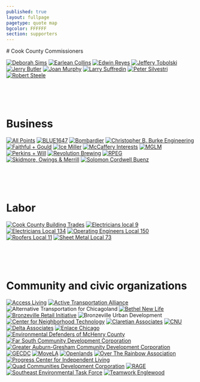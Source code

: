 ```yaml
---
published: true
layout: fullpage
pagetype: quote map
bgcolor: FFFFFF
section: supporters
---
```


<div id="supporters" class="mapstage"></div>
# Cook County Commissioners

[![Deborah Sims](img/supporters/deborah_sims_sig.jpg)](http://www.deborahsims.org/)
[![Earlean Collins](img/supporters/earlean_collins_sig.jpg)](http://www.cookcountygov.com/portal/server.pt/gateway/PTARGS_0_0_336_226_0_43/http%3B/www.cookcountygov.com/ccWeb.Leadership/LeadershipProfile.aspx?commiss_id=104)
[![Edwin Reyes](img/supporters/edwin_reyes_sig.jpg)](http://www.edwinreyes.org/)
[![Jeffery Tobolski](img/supporters/jeffery_tobolski_sig.jpg)](http://www.commissionertobolski.com/)
[![Jerry Butler](img/supporters/jerry_butler_sig.jpg)](http://www.cookcountygov.com/portal/server.pt/gateway/PTARGS_0_0_336_226_0_43/http%3B/www.cookcountygov.com/ccWeb.Leadership/LeadershipProfile.aspx?commiss_id=110)
[![Joan Murphy](img/supporters/joan_murphy_sig.jpg)](http://www.cookcountygov.com/portal/server.pt/gateway/PTARGS_0_0_336_226_0_43/http%3B/www.cookcountygov.com/ccWeb.Leadership/LeadershipProfile.aspx?commiss_id=485)
[![Larry Suffredin](img/supporters/larry_suffredin_sig.jpg)](http://www.suffredin.org/)
[![Peter Silvestri](img/supporters/peter_silvestri_sig.jpg)](http://www.petersilvestri.com/)
[![Robert Steele](img/supporters/robert_steele_sig.jpg)](http://www.robertsteele.org/)

<br><br><br>
# Business

[![All Points](img/supporters/allpoints.jpg)](http://www.allpointssecurityinc.com/)
[![BLUE1647](img/supporters/blue1647.jpg)](http://www.blue1647.com/)
[![Bombardier](img/supporters/bombardier.jpg)](http://www.bombardier.com/en/home.html)
[![Christopher B. Burke Engineering](img/supporters/burke_engineering.jpg)](http://www.cbbel.com/)
[![Faithful + Gould](img/supporters/fg_logo.JPG)](http://www.fgould.com/americas/)
[![Ice Miller](img/supporters/ice.jpg)](http://www.icemiller.com/)
[![McCaffery Interests](img/supporters/mccaffery.jpg)](http://www.mccafferyinterests.com/)
[![MGLM](img/supporters/mglm.jpg)](http://www.mglmarchitects.com/Site/MGLMArchitects.html)
[![Perkins + Will](img/supporters/perkinsandwill.jpg)](http://www.perkinswill.com/)
[![Revolution Brewing](img/supporters/revolution.jpg)](http://revbrew.com/)
[![RPEG](img/supporters/rpeg.jpg)](http://www.repg-lund.com/)
[![Skidmore, Owings & Merrill](img/supporters/som.jpg)](http://www.som.com/)
[![Solomon Cordwell Buenz](img/supporters/scb.jpg)](http://www.scb.com/)

<br><br><br>
# Labor

[![Cook County Building Trades](img/supporters/buildingtrades.jpg)](http://www.chicagobuildingtrades.org/)
[![Electricians local 9](img/supporters/ibew_local_9.jpg)](http://www.ibew9.org/)
[![Electricians Local 134](img/supporters/ibew_logo.jpg)](http://lu134.org/)
[![Operating Engineers Local 150](img/supporters/operatingengineers.jpg)](https://portal.iuoelocal150.org/Pages/Default.aspx)
[![Roofers Local 11](img/supporters/roofers.jpg)](http://www.rooferslocal11.org/)
[![Sheet Metal Local 73](img/supporters/sheet_metal.jpg)](http://www.smw73.org/)


<br><br><br>
# Community and civic organizations

[![Access Living](img/supporters/accessliving.jpg)](http://www.accessliving.org/)
[![Active Transportation Alliance](img/supporters/activetrans.jpg)](http://www.activetrans.org)
![Alternative Transportation for Chicagoland](img/supporters/atc.jpg)
[![Bethel New Life](img/supporters/bethel_newlife.png)](http://www.bethelnewlife.org)
[![Bronzeville Retail Initiative](img/supporters/bri.jpg)](http://www.bronzevilleretail.com)
![Bronzeville Urban Development](img/supporters/bud.jpg)
[![Center for Neighborhood Technology](img/supporters/cntlogo.jpg)](http://www.cnt.org)
[![Claretian Associates](img/supporters/claretian_associates.jpg)](http://www.claretianassociates.org/index.html)
[![CNU](img/supporters/cnu.jpg)](https://www.cnu.org/)
[![Delta Associates](img/supporters/deltalogo.jpg)](http://www.delta-institute.org/)
[![Enlace Chicago](img/supporters/enlacelogo.jpg)](http://enlacechicago.org/)
[![Environmental Defenders of McHenry County](img/supporters/edmc_logo.jpg)](http://www.mcdef.org/)
[![Far South Community Development Corporation](img/supporters/fscdc.jpg)](http://www.farsouthcdc.org/)
[![Greater Auburn-Gresham Community Development Corporation](img/supporters/greater_auburngresham.png)](http://www.gagdc.org/index.html)
[![GECDC](img/supporters/gecdc.jpg)](http://greaterenglewoodcdc.org/)
[![MoveLA](img/supporters/movela.jpg)](http://movela.org/)
[![Openlands](img/supporters/openlands.jpg)](http://www.openlands.org/)
[![Over The Rainbow Association](img/supporters/otrlogo.jpg)](http://www.otrassn.org)
[![Progress Center for Independent Living](img/supporters/progress_center.jpg)](http://www.progresscil.org/)
[![Quad Communities Development Corporation](img/supporters/qcdc.jpg)](http://www.qcdc.org/index.html)
[![RAGE](img/supporters/rage.jpg)](http://ragenglewood.org/)
[![Southeast Environmental Task Force](img/supporters/setf.jpg)](http://setaskforce.org/)
[![Teamwork Englewood](img/supporters/teamwork.jpg)](http://www.teamworkenglewood.org/index.html)
